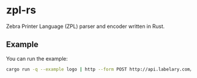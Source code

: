 # zpl-rs

Zebra Printer Language (ZPL) parser and encoder written in Rust.

## Example

You can run the example:

```bash
cargo run -q --example logo | http --form POST http://api.labelary.com/v1/printers/8dpmm/labels/2x1/0/ > output/label.png && open output/label.png
```
